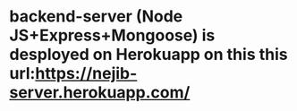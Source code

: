 ﻿# backend-server (Node JS+Express+Mongoose) is desployed on Herokuapp on this this url:https://nejib-server.herokuapp.com/ 

